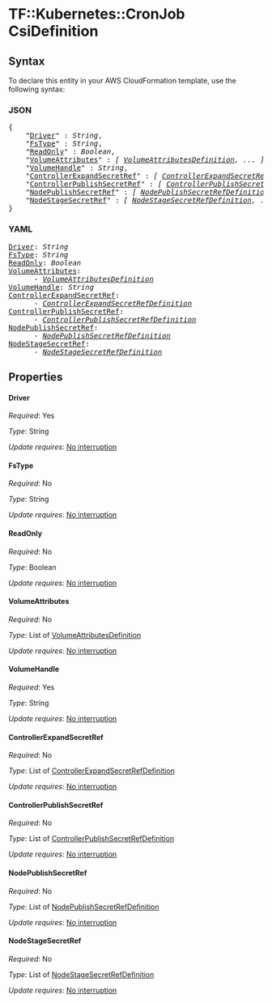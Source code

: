 # TF::Kubernetes::CronJob CsiDefinition

## Syntax

To declare this entity in your AWS CloudFormation template, use the following syntax:

### JSON

<pre>
{
    "<a href="#driver" title="Driver">Driver</a>" : <i>String</i>,
    "<a href="#fstype" title="FsType">FsType</a>" : <i>String</i>,
    "<a href="#readonly" title="ReadOnly">ReadOnly</a>" : <i>Boolean</i>,
    "<a href="#volumeattributes" title="VolumeAttributes">VolumeAttributes</a>" : <i>[ <a href="volumeattributesdefinition.md">VolumeAttributesDefinition</a>, ... ]</i>,
    "<a href="#volumehandle" title="VolumeHandle">VolumeHandle</a>" : <i>String</i>,
    "<a href="#controllerexpandsecretref" title="ControllerExpandSecretRef">ControllerExpandSecretRef</a>" : <i>[ <a href="controllerexpandsecretrefdefinition.md">ControllerExpandSecretRefDefinition</a>, ... ]</i>,
    "<a href="#controllerpublishsecretref" title="ControllerPublishSecretRef">ControllerPublishSecretRef</a>" : <i>[ <a href="controllerpublishsecretrefdefinition.md">ControllerPublishSecretRefDefinition</a>, ... ]</i>,
    "<a href="#nodepublishsecretref" title="NodePublishSecretRef">NodePublishSecretRef</a>" : <i>[ <a href="nodepublishsecretrefdefinition.md">NodePublishSecretRefDefinition</a>, ... ]</i>,
    "<a href="#nodestagesecretref" title="NodeStageSecretRef">NodeStageSecretRef</a>" : <i>[ <a href="nodestagesecretrefdefinition.md">NodeStageSecretRefDefinition</a>, ... ]</i>
}
</pre>

### YAML

<pre>
<a href="#driver" title="Driver">Driver</a>: <i>String</i>
<a href="#fstype" title="FsType">FsType</a>: <i>String</i>
<a href="#readonly" title="ReadOnly">ReadOnly</a>: <i>Boolean</i>
<a href="#volumeattributes" title="VolumeAttributes">VolumeAttributes</a>: <i>
      - <a href="volumeattributesdefinition.md">VolumeAttributesDefinition</a></i>
<a href="#volumehandle" title="VolumeHandle">VolumeHandle</a>: <i>String</i>
<a href="#controllerexpandsecretref" title="ControllerExpandSecretRef">ControllerExpandSecretRef</a>: <i>
      - <a href="controllerexpandsecretrefdefinition.md">ControllerExpandSecretRefDefinition</a></i>
<a href="#controllerpublishsecretref" title="ControllerPublishSecretRef">ControllerPublishSecretRef</a>: <i>
      - <a href="controllerpublishsecretrefdefinition.md">ControllerPublishSecretRefDefinition</a></i>
<a href="#nodepublishsecretref" title="NodePublishSecretRef">NodePublishSecretRef</a>: <i>
      - <a href="nodepublishsecretrefdefinition.md">NodePublishSecretRefDefinition</a></i>
<a href="#nodestagesecretref" title="NodeStageSecretRef">NodeStageSecretRef</a>: <i>
      - <a href="nodestagesecretrefdefinition.md">NodeStageSecretRefDefinition</a></i>
</pre>

## Properties

#### Driver

_Required_: Yes

_Type_: String

_Update requires_: [No interruption](https://docs.aws.amazon.com/AWSCloudFormation/latest/UserGuide/using-cfn-updating-stacks-update-behaviors.html#update-no-interrupt)

#### FsType

_Required_: No

_Type_: String

_Update requires_: [No interruption](https://docs.aws.amazon.com/AWSCloudFormation/latest/UserGuide/using-cfn-updating-stacks-update-behaviors.html#update-no-interrupt)

#### ReadOnly

_Required_: No

_Type_: Boolean

_Update requires_: [No interruption](https://docs.aws.amazon.com/AWSCloudFormation/latest/UserGuide/using-cfn-updating-stacks-update-behaviors.html#update-no-interrupt)

#### VolumeAttributes

_Required_: No

_Type_: List of <a href="volumeattributesdefinition.md">VolumeAttributesDefinition</a>

_Update requires_: [No interruption](https://docs.aws.amazon.com/AWSCloudFormation/latest/UserGuide/using-cfn-updating-stacks-update-behaviors.html#update-no-interrupt)

#### VolumeHandle

_Required_: Yes

_Type_: String

_Update requires_: [No interruption](https://docs.aws.amazon.com/AWSCloudFormation/latest/UserGuide/using-cfn-updating-stacks-update-behaviors.html#update-no-interrupt)

#### ControllerExpandSecretRef

_Required_: No

_Type_: List of <a href="controllerexpandsecretrefdefinition.md">ControllerExpandSecretRefDefinition</a>

_Update requires_: [No interruption](https://docs.aws.amazon.com/AWSCloudFormation/latest/UserGuide/using-cfn-updating-stacks-update-behaviors.html#update-no-interrupt)

#### ControllerPublishSecretRef

_Required_: No

_Type_: List of <a href="controllerpublishsecretrefdefinition.md">ControllerPublishSecretRefDefinition</a>

_Update requires_: [No interruption](https://docs.aws.amazon.com/AWSCloudFormation/latest/UserGuide/using-cfn-updating-stacks-update-behaviors.html#update-no-interrupt)

#### NodePublishSecretRef

_Required_: No

_Type_: List of <a href="nodepublishsecretrefdefinition.md">NodePublishSecretRefDefinition</a>

_Update requires_: [No interruption](https://docs.aws.amazon.com/AWSCloudFormation/latest/UserGuide/using-cfn-updating-stacks-update-behaviors.html#update-no-interrupt)

#### NodeStageSecretRef

_Required_: No

_Type_: List of <a href="nodestagesecretrefdefinition.md">NodeStageSecretRefDefinition</a>

_Update requires_: [No interruption](https://docs.aws.amazon.com/AWSCloudFormation/latest/UserGuide/using-cfn-updating-stacks-update-behaviors.html#update-no-interrupt)

